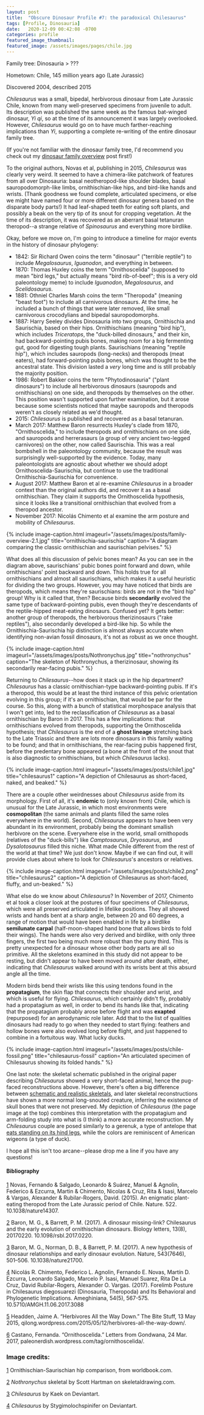 ```yaml
---
layout: post
title:  "Obscure Dinosaur Profile #7: the paradoxical Chilesaurus"
tags: [Profile, Dinosauria]
date:   2020-12-09 00:42:08 -0700
categories: profile
featured_image_thumbnail:
featured_image: /assets/images/pages/chile.jpg
---
```


Family tree: Dinosauria > ???

Hometown: Chile, 145 million years ago (Late Jurassic)

Discovered 2004, described 2015

*Chilesaurus* was a small, bipedal, herbivorous dinosaur from Late Jurassic Chile, known from many well-preserved specimens from juvenile to adult.  Its description was published the same week as the famous bat-winged dinosaur, *Yi qi*, so at the time of its announcement it was largely overlooked.  However, *Chilesaurus* would go on to have much farther-reaching implications than *Yi*, supporting a complete re-writing of the entire dinosaur family tree.

(If you're not familiar with the dinosaur family tree, I'd recommend you check out my [dinosaur family overview](https://obscuredinosaurfacts.com/blog/post/2019/09/11/dinosaur-family-overview.html) post first!)

To the original authors, Novas et al, publishing in 2015, *Chilesaurus* was clearly very weird.  It seemed to have a chimera-like patchwork of features from all over Dinosauria: basal neotheropod-like shoulder blades, basal sauropodomorph-like limbs, ornithischian-like hips, and bird-like hands and wrists.  (Thank goodness we found complete, articulated specimens, or else we might have named four or more different dinosaur genera based on the disparate body parts!) It had leaf-shaped teeth for eating soft plants, and possibly a beak on the very tip of its snout for cropping vegetation.  At the time of its description, it was recovered as an aberrant basal tetanuran theropod--a strange relative of *Spinosaurus* and everything more birdlike.

Okay, before we move on, I'm going to introduce a timeline for major events in the history of dinosaur phylogeny:
- 1842: Sir Richard Owen coins the term "dinosaur" ("terrible reptile") to include *Megalosaurus*, *Iguanodon*, and everything in between.
- 1870: Thomas Huxley coins the term "Ornithoscelida" (supposed to mean "bird legs," but actually means "bird rib-of-beef"; this is a very old paleontology meme) to include *Iguanodon*, *Megalosaurus*, and *Scelidosaurus*.
- 1881: Othniel Charles Marsh coins the term "Theropoda" (meaning "beast foot") to include all carnivorous dinosaurs.  At the time, he included a bunch of things that were later removed, like small carnivorous crocodylians and bipedal sauropodomorphs.
- 1887: Harry Seeley divides Dinosauria into two groups, Ornithischia and Saurischia, based on their hips.  Ornithischians (meaning "bird hip"), which includes *Triceratops*, the "duck-billed dinosaurs," and their kin, had backward-pointing pubis bones, making room for a big fermenting gut, good for digesting tough plants.  Saurischians (meaning "reptile hip"), which includes sauropods (long-necks) and theropods (meat eaters), had forward-pointing pubis bones, which was thought to be the ancestral state.  This division lasted a *very* long time and is still probably the majority position.
- 1986: Robert Bakker coins the term "Phytodinosauria" ("plant dinosaurs") to include all herbivorous dinosaurs (sauropods and ornithischians) on one side, and theropods by themselves on the other.  This position wasn't supported upon further examination, but it arose because some scientists noticed that maybe sauropods and theropods weren't as closely related as we'd thought.
- 2015: *Chilesaurus* is published and recovered as a basal tetanuran.
- March 2017: Matthew Baron resurrects Huxley's clade from 1870, "Ornithoscelida," to include theropods and ornithischians on one side, and sauropods and herrerasaurs (a group of very ancient two-legged carnivores) on the other, now called Saurischia.  This was a real bombshell in the paleontology community, because the result was surprisingly well-supported by the evidence.  Today, many paleontologists are agnostic about whether we should adopt Ornithoscelida-Saurischia, but continue to use the traditional Ornithischia-Saurischia for convenience.
- August 2017: Matthew Baron et al re-examine *Chilesaurus* in a broader context than the original authors did, and recover it as a basal ornithischian.  They claim it supports the Ornithoscelida hypothesis, since it looks like a transitional ornithischian that evolved from a theropod ancestor.
- November 2017: Nicolás Chimento et al examine the arm posture and mobility of *Chilesaurus*.

{% include image-caption.html imageurl="/assets/images/posts/family-overview-2.1.jpg" title="ornithischia-saurischia" caption="A diagram comparing the classic ornithischian and saurischian pelvises." %}

What does all this discussion of pelvic bones mean?  As you can see in the diagram above, saurischians' pubic bones point forward and down, while ornithischians' point backward and down.  This holds true for all ornithischians and almost all saurischians, which makes it a useful heuristic for dividing the two groups.  However, you may have noticed that birds are theropods, which means they're saurischians: birds are not in the "bird hip" group!  Why is it called that, then?  Because birds **secondarily** evolved the same type of backward-pointing pubis, even though they're descendants of the reptile-hipped meat-eating dinosaurs.  Confused yet?  It gets better: another group of theropods, the herbivorous therizinosaurs ("rake reptiles"), also secondarily developed a bird-like hip.  So while the Ornithischia-Saurischia hip distinction is almost always accurate when identifying non-avian fossil dinosaurs, it's not as robust as we once thought.

{% include image-caption.html imageurl="/assets/images/posts/Nothronychus.jpg" title="nothronychus" caption="The skeleton of Nothronychus, a therizinosaur, showing its secondarily rear-facing pubis." %}

Returning to *Chilesaurus*--how does it stack up in the hip department?  *Chilesaurus* has a classic ornithischian-type backward-pointing pubis.  If it's a theropod, this would be at least the third instance of this pelvic orientation evolving in this group; if it's an ornithischian, that would be par for the course.  So this, along with a bunch of statistical morphospace analysis that I won't get into, led to the reclassification of *Chilesaurus* as a basal ornithischian by Baron in 2017.  This has a few implications: that ornithischians evolved from theropods, supporting the Ornithoscelida hypothesis; that *Chilesaurus* is the end of a **ghost lineage** stretching back to the Late Triassic and there are lots more dinosaurs in this family waiting to be found; and that in ornithischians, the rear-facing pubis happened first, before the predentary bone appeared (a bone at the front of the snout that is also diagnostic to ornithischians, but which *Chilesaurus* lacks).

{% include image-caption.html imageurl="/assets/images/posts/chile1.jpg" title="chilesaurus1" caption="A depiction of Chilesaurus as short-faced, naked, and beaked." %}

There are a couple other weirdnesses about *Chilesaurus* aside from its morphology.  First of all, it's **endemic** to (only known from) Chile, which is unusual for the Late Jurassic, in which most environments were **cosmopolitan** (the same animals and plants filled the same roles everywhere in the world).  Second, *Chilesaurus* appears to have been very abundant in its environment, probably being the dominant smallish herbivore on the scene.  Everywhere else in the world, small ornithopods (relatives of the "duck-bills") like *Camptosaurus*, *Dryosaurus*, and *Dysalotosaurus* filled this niche.  What made Chile different from the rest of the world at that time?  We just don't know.  Maybe if we can find out, it will provide clues about where to look for *Chilesaurus*'s ancestors or relatives.

{% include image-caption.html imageurl="/assets/images/posts/chile2.png" title="chilesaurus2" caption="A depiction of Chilesaurus as short-faced, fluffy, and un-beaked." %}

What else do we know about *Chilesaurus*?  In November of 2017, Chimento et al took a closer look at the postures of four specimens of *Chilesaurus*, which were all preserved articulated in lifelike positions.  They all showed wrists and hands bent at a sharp angle, between 20 and 60 degrees, a range of motion that would have been enabled in life by a birdlike **semilunate carpal** (half-moon-shaped hand bone that allows birds to fold their wings).  The hands were also very derived and birdlike, with only three fingers, the first two being much more robust than the puny third.  This is pretty unexpected for a dinosaur whose other body parts are all so primitive.  All the skeletons examined in this study did not appear to be resting, but didn't appear to have been moved around after death, either, indicating that *Chilesaurus* walked around with its wrists bent at this absurd angle all the time.

Modern birds bend their wrists like this using tendons found in the **propatagium**, the skin flap that connects their shoulder and wrist, and which is useful for flying.  *Chilesaurus*, which certainly didn't fly, probably had a propatagium as well, in order to bend its hands like that, indicating that the propatagium probably arose before flight and was **exapted** (repurposed) for an aerodynamic role later.  Add that to the list of qualities dinosaurs had ready to go when they needed to start flying: feathers and hollow bones were also evolved long before flight, and just happened to combine in a fortuitous way.  What lucky ducks.

{% include image-caption.html imageurl="/assets/images/posts/chile-fossil.png" title="chilesaurus-fossil" caption="An articulated specimen of Chilesaurus showing its folded hands." %}

One last note: the skeletal schematic published in the original paper describing *Chilesaurus* showed a very short-faced animal, hence the pug-faced reconstructions above.  However, there's often a big difference between [schematic and realistic skeletals](https://www.skeletaldrawing.com/home/2011/06/skeletal-reconstructions-schematic-vs.html), and later skeletal reconstructions have shown a more normal long-snouted creature, inferring the existence of skull bones that were not preserved.  My depiction of *Chilesaurus* (the page image at the top) combines this interpretation with the propatagium and arm-folding study into what is (I think) a more accurate reconstruction.  My *Chilesaurus* couple are posed similarly to a gerenuk, a type of antelope that [eats standing on its hind legs](https://pemburytours.com/wp-content/uploads/2019/05/Pembury-Tours-Blog-Gerenuk-Standing.png), while the colors are reminiscent of American wigeons (a type of duck).

I hope all this isn't too arcane--please drop me a line if you have any questions!

#### Bibliography

[1](https://www.researchgate.net/publication/275525651_An_enigmatic_plant-eating_theropod_from_the_Late_Jurassic_period_of_Chile) Novas, Fernando & Salgado, Leonardo & Suárez, Manuel & Agnolin, Federico & Ezcurra, Martin & Chimento, Nicolas & Cruz, Rita & Isasi, Marcelo & Vargas, Alexander & Rubilar-Rogers, David. (2015). An enigmatic plant-eating theropod from the Late Jurassic period of Chile. Nature. 522. 10.1038/nature14307. 

[2](https://www.ncbi.nlm.nih.gov/pmc/articles/PMC5582101/) Baron, M. G., & Barrett, P. M. (2017). A dinosaur missing-link? Chilesaurus and the early evolution of ornithischian dinosaurs. Biology letters, 13(8), 20170220. 10.1098/rsbl.2017.0220.

[3](https://pubmed.ncbi.nlm.nih.gov/28332513/) Baron, M. G., Norman, D. B., & Barrett, P. M. (2017). A new hypothesis of dinosaur relationships and early dinosaur evolution. Nature, 543(7646), 501–506. 10.1038/nature21700.

[4](https://bioone.org/journals/ameghiniana/volume-54/issue-5/AMGH.11.06.2017.3088/Forelimb-Posture-in-Chilesaurus-diegosuarezi-Dinosauria-Theropoda-and-Its-Behavioral/10.5710/AMGH.11.06.2017.3088.short) Nicolás R. Chimento, Federico L. Agnolin, Fernando E. Novas, Martín D. Ezcurra, Leonardo Salgado, Marcelo P. Isasi, Manuel Suarez, Rita De La Cruz, David Rubilar-Rogers, Alexander O. Vargas. (2017). Forelimb Posture in Chilesaurus diegosuarezi (Dinosauria, Theropoda) and Its Behavioral and Phylogenetic Implications. Ameghiniana, 54(5), 567-575. 10.5710/AMGH.11.06.2017.3088 

[5](https://qilong.wordpress.com/2015/05/12/herbivores-all-the-way-down/) Headden, Jaime A. “Herbivores All the Way Down.” The Bite Stuff, 13 May 2015, qilong.wordpress.com/2015/05/12/herbivores-all-the-way-down/.

[6](https://paleonerdish.wordpress.com/tag/ornithoscelida/) Castano, Fernanda. “Ornithoscelida.” Letters from Gondwana, 24 Mar. 2017, paleonerdish.wordpress.com/tag/ornithoscelida/.

### Image credits:

[1](https://www.worldbook.com/behind-the-headlines/Shaking-the-Dino-Family-Tree) Ornithischian-Saurischian hip comparison, from worldbook.com.

[2](https://www.skeletaldrawing.com/theropods/nothronychus) *Nothronychus* skeletal by Scott Hartman on skeletaldrawing.com.

[3](https://www.deviantart.com/kaek/art/Chilesaurus-diegosuarezi-538350439) *Chilesaurus* by Kaek on Deviantart.

[4](https://www.deviantart.com/stygimolochspinifer/art/31-Day-Palette-Challenge-Chilesaurus-787912676) *Chilesaurus* by Stygimolochspinifer on Deviantart.